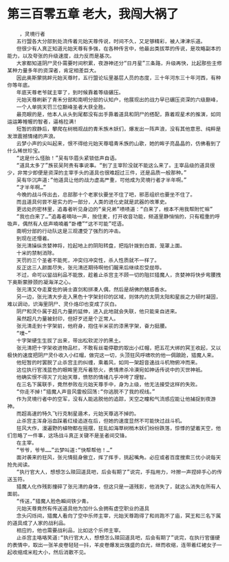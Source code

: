 # 第三百零五章 老大，我闯大祸了
        ，灵境行者
       五行盟各大分部到处流传着元始天尊传说，时间不久，又足够精彩，被人津津乐道。
       但很少有人真正知道元始天尊有多强，在各种传言中，他最出类拔萃的传说，是攻略副本的能力，以及夸张的升级速度，战力反而是基次。
       大家都知道阴尸灵仆需要时间积累，夜游神还分“日月星”三条路，升级再快，比起那些主修某种力量多年的资深者，肯定相差巨大。
       因此奥斯蒙挑衅元始天尊时，五行盟论坛里基层人员的态度，三十年河东三十年河西，有种你等年底。
       年底天尊老爷就主宰了，到时候靠着等级碾压。
       元始天尊刷新了青禾分部和南明分部的认知户，他展现出的战力早已碾压资深的六级巅峰，
       一个人单挑天罚三位巅峰圣者大获全胜。
       最亮眼的是，他本人从头到尾都没有出手靠着道具和阴尸的搭配，靠着观星术的推演，如同运运筹帷幄的智者，逼格拉满!
       短暂的寂静后，攀爬在树梢观战的青禾族木妖们，爆发出一阵声浪，没有其他意思、纯粹是发泄震撼情绪的声浪。
       云梦小声的尖叫起来，恨不得给元始天尊唱青禾族的山歌，她的眸子亮晶晶的，仿佛看到了什么稀世珍宝。
       “这是什么怪胎！”吴有华眉头紧锁低声自语。
       “道具太多了”族苌吴阿贵有事说事。“到了主宰阶没就不能这么来了。主宰品级的道具很少，非常少即便是资深的主宰手头的道具也很难超过三件，还是品质一般那种。”
       吴有华沉声道:“他道具让他的战力虚高严重，可他成为灵境行者才半年啊。”
       “才半年啊…”
       今晚的战斗传出去，总部那十个老家伙要坐不住了吧，邪恶组织也要坐不住了。
       而且道具何尝不是实力的一部分，人类的进化史就是武器的改革史。
       更远处的密林里，追毒者听见身边的“亲兄弟”啧啧道：“白来了，根本不用我帮附忙嘛”
       “我也白来了…”追毒者嘀咕一声，按住麦，打开收音功能，频道里静悄悄的，只有粗重的呼吸声，偶然有人低声喃喃着“卧槽”“这不可能”呓语。
       南明分部的行动队这是三观遭受了强烈的冲击。
       到现在还懵着。
       张元清操纵贪婪神将，捡起地上的阴阳转盘，把指针拨到白面，笼罩上面。
       十米的禁制消除。
       天罚的三个圣者不能死，冲突归冲突性，杀人性质就不一样了。
       反正这三人颜面尽失，张元清还期待啊他们醒来后继续忍受屈辱。
       不过，命可以留战利品不能放，趁着止杀宫主不顾一切的阻拦猎魔人，贪婪神将快步弯腰拽下奥斯蒙脖颈的凝海洋之心。
       张元清又夺走夏佐的骑士直剑和拼凑人偶，然后是胡佛的魅惑香水。
       另一边，张元清大步走入黑色十字架封印的区域，则体内的太阴太阳和星辰之力顿时凝固，难以调动，识海里阴尸、灵仆烙印也变成了灰白。
       阴尸和灵仆属于超凡力量的延伸，进入此地就会失联，他只能亲自进来。
       虽然超凡力量被封印，但好歹还是个正常人。
       张元清走到十字架前，他府身，抱住半米苌的漆黑字架，奋力挺腰。
       “噗~”
       十字架硬生生拔了出来，带出松软泥泞的黑土。
       张元清把十字架收进物品栏，不敢有丝毫停歇的取出小红帽，把五花大绑的冥王收起，又以极快的速度把阴尸灵仆收入小红帽，做完这一切，头顶狂风呼啸吹的他一倜踉跄，猎魔人来。
       他短暂的时罢脱了止杀宫主的纠缠，乘着风，如同一架超音速战斗机物俯冲而来。
       这位执行官浅蓝色的眼眸里充斥着怒火，表情肃杀冷漠宛如神话传说中的灭世神衹。
       他确实恨不得灭了元始天尊，愤怒的情绪几乎冲垮了理智。
       在三名下属联手，竟然参败在元始天尊手中，身为上级，他无法接受这样的失败。
       “你走不掉!”猎魔人声音风雷般回荡:“你逃脱不了我的视线。”
       作为灵境行者中的空军，没有人能逃脱他的追踪，天空之瞳和气流感应能让他捕捉到夜游神。
       而超高速的特久飞行克制星遁术，元始天尊逃不掉的。
       止杀宫主浑身浴血踩着红绫追逐在后，但她的速度显然不可能快过战斗机。
       狂风大作，漫遍野的植物都在摇摆，狂乱如海草树梢木妖们纷纷跌落，惊悸的望着天空，他们忽略了一件事，这场战斗真正关键不是圣者间交锋。
       在主宰。
       “爷爷，爷爷……”云梦叫道:“快帮帮他！…”
       面对袭来的狂风，张元情挺身傲立，挥了挥手，挑起嘴角。必应或者百度搜索三优小说每天抢先阅读。
       “执行官大人，想想怎么赎回道具吧，后会有期了”说完，手指用力，咔擦一声捏碎手心的传送玉符。
       猎魔人化作残影撞碎了张元清的身体，但这只是一道残影，他消失了，就这么消失在所有人面前。
       “传送，”猎魔人脸色瞬间铁少青。
       元始天尊竟然有传送道具他为加什么会拥有虚空职业的道具
       念头闪烁间，猎魔人看向了空中乐师主宰，元始天尊跑得了和尚跑不了庙，冥王和三名下属的道具成了人家的战利品。
       相应的，他也需要战利品，比如这个乐师主宰。
       止杀宫主咯咯笑道:“执行官大人，想想怎么赎回道具吧，后会有期了”说完，在执行官僵硬的表情中，取出一张羊皮卷轻轻一抖，羊皮卷爆发出强盛的白光，继而收缩，连带着红裙女子一起收缩成米粒大小，然后消散不见。